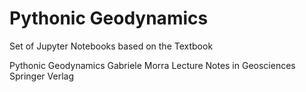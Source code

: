 # Pythonic Geodynamics
Set of Jupyter Notebooks based on the Textbook 

Pythonic Geodynamics
Gabriele Morra
Lecture Notes in Geosciences
Springer Verlag
